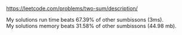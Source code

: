 https://leetcode.com/problems/two-sum/description/

My solutions run time beats 67.39% of other sumbissons (3ms).<br>
My solutions memory beats 31.58% of other sumbissons (44.98 mb).

